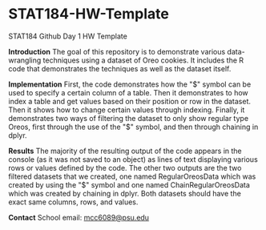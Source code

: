 # STAT184-HW-Template
 STAT184 Github Day 1 HW Template

**Introduction**
The goal of this repository is to demonstrate various data-wrangling techniques using a dataset of Oreo cookies. It includes the R code that demonstrates the techniques as well as the dataset itself.

**Implementation**
First, the code demonstrates how the "$" symbol can be used to specify a certain column of a table. Then it demonstrates to how index a table and get values based on their position or row in the dataset. Then it shows how to change certain values through indexing. Finally, it demonstrates two ways of filtering the dataset to only show regular type Oreos, first through the use of the "$" symbol, and then through chaining in dplyr.

**Results**
The majority of the resulting output of the code appears in the console (as it was not saved to an object) as lines of text displaying various rows or values defined by the code. The other two outputs are the two filtered datasets that we created, one named RegularOreosData which was created by using the "$" symbol and one named ChainRegularOreosData which was created by chaining in dplyr. Both datasets should have the exact same columns, rows, and values.

**Contact**
School email: mcc6089@psu.edu
